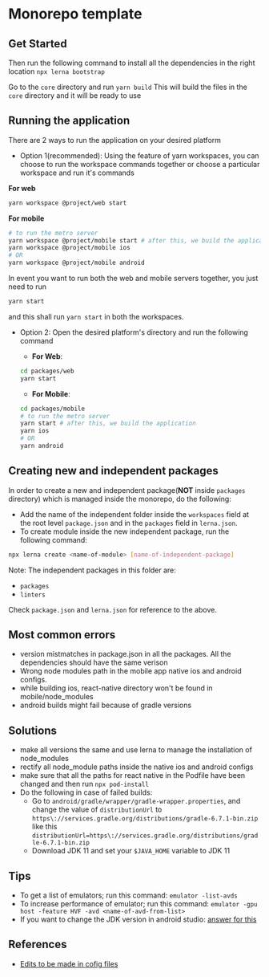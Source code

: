 # Monorepo template

## Get Started

Then run the following command to install all the dependencies in the right location
`npx lerna bootstrap`

Go to the `core` directory and run
`yarn build`
This will build the files in the `core` directory and it will be ready to use


## Running the application
There are 2 ways to run the application on your desired platform

- Option 1(recommended): Using the feature of yarn workspaces, you can choose to run the workspace commands together or choose a particular workspace and run it's commands

**For web**
```bash
yarn workspace @project/web start
```

**For mobile**
```bash
# to run the metro server
yarn workspace @project/mobile start # after this, we build the application
yarn workspace @project/mobile ios
# OR
yarn workspace @project/mobile android
```

In event you want to run both the web and mobile servers together, you just need to run
```bash
yarn start
```
and this shall run `yarn start` in both the workspaces.

- Option 2: Open the desired platform's directory and run the following command

  - **For Web**:

  ```bash
  cd packages/web
  yarn start
  ```

  - **For Mobile**:

  ```bash
  cd packages/mobile
  # to run the metro server
  yarn start # after this, we build the application
  yarn ios
  # OR
  yarn android
  ```

## Creating new and independent packages

In order to create a new and independent package(**NOT** inside `packages` directory) which is managed inside the monorepo, do the following:
- Add the name of the independent folder inside the `workspaces` field at the root level `package.json` and in the `packages` field in `lerna.json`.
- To create module inside the new independent package, run the following command:
```bash
npx lerna create <name-of-module> [name-of-independent-package]
```


Note: The independent packages in this folder are: 
- `packages`
- `linters`

Check `package.json` and `lerna.json` for reference to the above.
## Most common errors

- version mistmatches in package.json in all the packages. All the dependencies should have the same verison
- Wrong node modules path in the mobile app native ios and android configs.
- while building ios, react-native directory won't be found in mobile/node_modules
- android builds might fail because of gradle versions

## Solutions
- make all versions the same and use lerna to manage the installation of node_modules
- rectify all node_module paths inside the native ios and android configs
- make sure that all the paths for react native in the Podfile have been changed and then run `npx pod-install`
- Do the following in case of failed builds:
  - Go to `android/gradle/wrapper/gradle-wrapper.properties`, and change the value of `distributionUrl` to `https\://services.gradle.org/distributions/gradle-6.7.1-bin.zip` like  this `distributionUrl=https\://services.gradle.org/distributions/gradle-6.7.1-bin.zip`
  - Download JDK 11 and set your `$JAVA_HOME` variable to JDK 11

## Tips
- To get a list of emulators; run this command: `emulator -list-avds`
- To increase performance of emulator; run this command:  `emulator -gpu host -feature HVF -avd <name-of-avd-from-list>`
- If you want to change the JDK version in android studio: [answer for this](https://stackoverflow.com/a/67414820/7879090)

## References
- [Edits to be made in cofig files](https://medium.com/@ratebseirawan/react-native-0-63-monorepo-walkthrough-36ea27d95e26)
